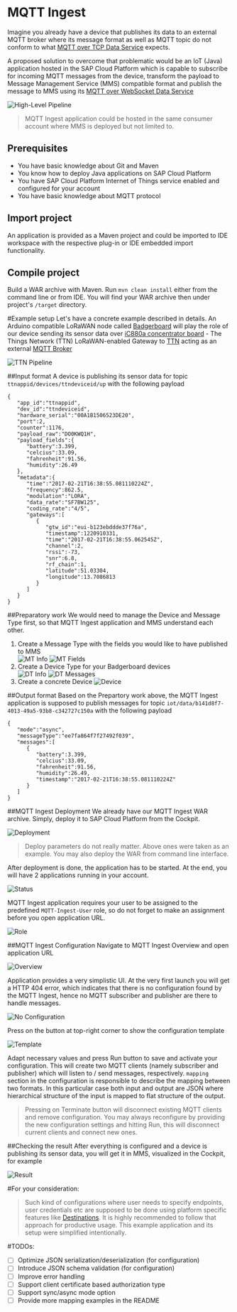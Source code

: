 # MQTT Ingest
Imagine you already have a device that publishes its data to an external MQTT broker where its message format as well as MQTT topic do not conform to what [MQTT over TCP Data Service](https://help.hana.ondemand.com/iot/frameset.htm?a9764708d68b43e59c823218d1aa6346.html) expects.  

A proposed solution to overcome that problematic would be an IoT (Java) application hosted in the SAP Cloud Platform which is capable to subscribe for incoming MQTT messages from the device, transform the payload to Message Management Service (MMS) compatible format and publish the message to MMS using its [MQTT over WebSocket Data Service](https://help.hana.ondemand.com/iot/frameset.htm?56d02092904346c1a605713021d2f875.html)  

![High-Level Pipeline](../../../../images/mqttingest/mqttingest_tam.jpg "High-Level Pipeline")  

>MQTT Ingest application could be hosted in the same consumer account where MMS is deployed but not limited to.

## Prerequisites
* You have basic knowledge about Git and Maven
* You know how to deploy Java applications on SAP Cloud Platform
* You have SAP Cloud Platform Internet of Things service enabled and configured for your account
* You have basic knowledge about MQTT protocol

## Import project
An application is provided as a Maven project and could be imported to IDE workspace with the respective plug-in or IDE embedded import functionality.

## Compile project
Build a WAR archive with Maven. Run `mvn clean install` either from the command line or from IDE. You will find your WAR archive then under project's `/target` directory.

#Example setup
Let's have a concrete example described in details. An Arduino compatible LoRaWAN node called [Badgerboard](http://badgerboard.io) will play the role of our device sending its sensor data over [iC880a concentrator board](https://github.com/ttn-zh/ic880a-gateway/wiki) - The Things Network (TTN) LoRaWAN-enabled Gateway to [TTN](https://www.thethingsnetwork.org) acting as an external [MQTT Broker](https://www.thethingsnetwork.org/docs/applications/mqtt) 

![TTN Pipeline](../../../../images/mqttingest/mqttingest_tam_ttn.jpg "TTN Pipeline")  

##Input format
A device is publishing its sensor data for topic `ttnappid/devices/ttndeviceid/up` with the following payload
```
{ 
   "app_id":"ttnappid",
   "dev_id":"ttndeviceid",
   "hardware_serial":"00A1B1506523DE20",
   "port":2,
   "counter":1176,
   "payload_raw":"DO0KWQ1H",
   "payload_fields":{ 
      "battery":3.399,
      "celcius":33.09,
      "fahrenheit":91.56,
      "humidity":26.49
   },
   "metadata":{ 
      "time":"2017-02-21T16:38:55.081110224Z",
      "frequency":862.5,
      "modulation":"LORA",
      "data_rate":"SF7BW125",
      "coding_rate":"4/5",
      "gateways":[ 
         { 
            "gtw_id":"eui-b123ebddde37f76a",
            "timestamp":1220910331,
            "time":"2017-02-21T16:38:55.062545Z",
            "channel":2,
            "rssi":-73,
            "snr":6.8,
            "rf_chain":1,
            "latitude":51.03304,
            "longitude":13.7086813
         }
      ]
   }
}
```

##Preparatory work
We would need to manage the Device and Message Type first, so that MQTT Ingest application and MMS understand each other.  
1. Create a Message Type with the fields you would like to have published to MMS  
![MT Info](../../../../images/mqttingest/mms_message_type_info.jpg "MT Info") 
![MT Fields](../../../../images/mqttingest/mms_message_type_fields.jpg "MT Fields") 
2. Create a Device Type for your Badgerboard devices  
![DT Info](../../../../images/mqttingest/mms_device_type_info.jpg "DT Info") 
![DT Messages](../../../../images/mqttingest/mms_device_type_messages.jpg "DT Messages") 
3. Create a concrete Device 
![Device](../../../../images/mqttingest/mms_device.jpg "Device") 

##Output format
Based on the Prepartory work above, the MQTT Ingest application is supposed to publish messages for topic `iot/data/b141d8f7-4013-49a5-93b8-c342727c150a` with the following payload
```
{  
   "mode":"async",
   "messageType":"ee7fa864f7f27492f039",
   "messages":[  
      {  
         "battery":3.399,
         "celcius":33.09,
         "fahrenheit":91.56,
         "humidity":26.49,
         "timestamp":"2017-02-21T16:38:55.081110224Z"
      }
   ]
}
```

##MQTT Ingest Deployment
We already have our MQTT Ingest WAR archive. Simply, deploy it to SAP Cloud Platform from the Cockpit. 

![Deployment](../../../../images/mqttingest/mqttingest_deploy.jpg "Deployment") 

>Deploy parameters do not really matter. Above ones were taken as an example. You may also deploy the WAR from command line interface.  

After deployment is done, the application has to be started. At the end, you will have 2 applications running in your account.  

![Status](../../../../images/mqttingest/mqttingest_status.jpg "Status") 

MQTT Ingest application requires your user to be assigned to the predefined `MQTT-Ingest-User` role, so do not forget to make an assignment before you open application URL.

![Role](../../../../images/mqttingest/mqttingest_role.jpg "Role") 

##MQTT Ingest Configuration
Navigate to MQTT Ingest Overview and open application URL  

![Overview](../../../../images/mqttingest/mqttingest_overview.jpg "Overview") 

Application provides a very simplistic UI. At the very first launch you will get a HTTP 404 error, which indicates that there is no configuration found by the MQTT Ingest, hence no MQTT subscriber and publisher are there to handle messages.

![No Configuration](../../../../images/mqttingest/mqttingest_no_config.jpg "No Configuration") 

Press on the button at top-right corner to show the configuration template

![Template](../../../../images/mqttingest/mqttingest_template.jpg "Template") 

Adapt necessary values and press Run button to save and activate your configuration. This will create two MQTT clients (namely subscriber and publisher) which will listen to / send messages, respectively. `mapping` section in the configuration is responsible to describe the mapping between two formats. In this particular case both input and output are JSON where hierarchical structure of the input is mapped to flat structure of the output.

>Pressing on Terminate button will disconnect existing MQTT clients and remove configuration. You may always reconfigure by providing the new configuration settings and hitting Run, this will disconnect current clients and connect new ones.

##Checking the result
After everything is configured and a device is publishing its sensor data, you will get it in MMS, visualized in the Cockpit, for example  

![Result](../../../../images/mqttingest/mqttingest_result.jpg "Result") 

#For your consideration:
>Such kind of configurations where user needs to specify endpoints, user credentials etc are supposed to be done using platform specific features like [Destinations](https://help.hana.ondemand.com/help/frameset.htm?e4f1d97cbb571014a247d10f9f9a685d.html). It is highly recommended to follow that approach for productive usage. This example application and its setup were simplified intentionally.

#TODOs:
- [ ] Optimize JSON serialization/deserialization (for configuration)
- [ ] Introduce JSON schema validation (for configuration)
- [ ] Improve error handling
- [ ] Support client certificate based authorization type
- [ ] Support sync/async mode option
- [ ] Provide more mapping examples in the README